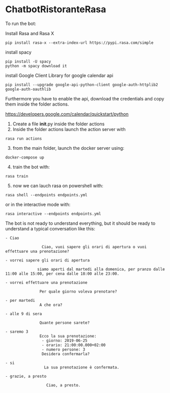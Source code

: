 # ChatbotRistoranteRasa
To run the bot:

Install Rasa and Rasa X

```
pip install rasa-x --extra-index-url https://pypi.rasa.com/simple
```

install spacy

```
pip install -U spacy
python -m spacy download it
```

install Google Client Library for google calendar api
```
pip install --upgrade google-api-python-client google-auth-httplib2 google-auth-oauthlib
```
Furthermore you have to enable the api, download the credentials and copy them inside the folder actions.


https://developers.google.com/calendar/quickstart/python

1) Create a file __init__.py inside the folder actions
2) Inside the folder actions launch the action server with

```
rasa run actions
```
3) from the main folder, launch the docker server using:
```
docker-compose up
```
4) train the bot with:
```
rasa train
```

5) now we can lauch rasa on powershell with:
```
rasa shell --endpoints endpoints.yml 
```
or in the interactive mode with:
```
rasa interactive --endpoints endpoints.yml 
```


The bot is not ready to understand everything,
but it should be ready to understand a typical conversation like this:

```
- Ciao

                Ciao, vuoi sapere gli orari di apertura o vuoi effettuare una prenotazione?
                
- vorrei sapere gli orari di apertura
              
              siamo aperti dal martedi alla domenica, per pranzo dalle 11:00 alle 15:00, per cena dalle 18:00 alle 23:00.
              
- vorrei effettuare una prenotazione
                
               Per quale giorno voleva prenotare?

- per martedi
               A che ora?
                
- alle 9 di sera          

               Quante persone sarete?
                
- saremo 3
               Ecco la sua prenotazione:
                - giorno: 2019-06-25
                - orario: 21:00:00.000+02:00
                - numero persone: 3
                Desidera confermarla?

- si
                 La sua prenotazione è confermata.
 
- grazie, a presto

                  Ciao, a presto.
 
```                

